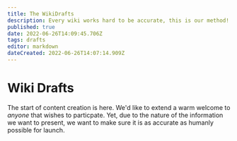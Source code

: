 ```yaml
---
title: The WikiDrafts
description: Every wiki works hard to be accurate, this is our method!
published: true
date: 2022-06-26T14:09:45.706Z
tags: drafts
editor: markdown
dateCreated: 2022-06-26T14:07:14.909Z
---
```


# Wiki Drafts

The start of content creation is here. We'd like to extend a warm welcome to *anyone* that wishes to particpate. Yet, due to the nature of the information we want to present, we want to make sure it is as accurate as humanly possible for launch.
